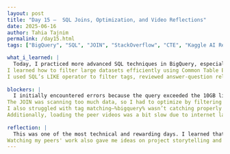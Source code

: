```yaml
---
layout: post
title: "Day 15 –  SQL Joins, Optimization, and Video Reflections"
date: 2025-06-16
author: Tahia Tajnim
permalink: /day15.html
tags: ["BigQuery", "SQL", "JOIN", "StackOverflow", "CTE", "Kaggle AI Research", "Peer Feedback"]  

what_i_learned: |
  Today, I practiced more advanced SQL techniques in BigQuery, especially using JOINs to combine data across multiple tables.
I learned how to filter large datasets efficiently using Common Table Expressions (CTEs) to avoid exceeding byte limits.
I used SQL’s LIKE operator to filter tags, reviewed answer-question relationships using parent_id, and wrote a query to join posts_answers and posts_questions for questions tagged with “bigquery”. I also improved my understanding of query structure and billing limits, which helped me troubleshoot internal server errors related to excessive data scanned. Additionally, I reviewed and commented on two other groups' video presentations. One team worked on using deep learning to detect driver drowsiness based on facial cues like eye closure and yawning. I was especially impressed by their use of ensemble CNN models and how they tackled GPU challenges to reduce training time. I asked them how they selected the models for their ensemble and if any outcomes surprised them during testing. Their technical depth and teamwork stood out clearly.
  
blockers: |  
  I initially encountered errors because the query exceeded the 10GB limit.
The JOIN was scanning too much data, so I had to optimize by filtering before joining.
I also struggled with tag matching—%bigquery% wasn’t catching properly formatted tags like <bigquery>, so it took a while to find the right wildcard pattern.
Additionally, loading the peer videos was a bit slow due to internet lag, but I was still able to give constructive feedback in time.
  
reflection: |
  This was one of the most technical and rewarding days. I learned that writing efficient queries is just as important as writing correct ones, especially when working with large-scale public datasets. Getting the JOIN to work after applying filters in the CTE was satisfying, and it taught me how real-world data analysis often requires iteration, debugging, and rethinking the approach. I feel more confident now working with relational datasets and optimizing my code for performance.
Watching my peers' work also gave me ideas on project storytelling and problem framing, and I’m excited to apply that to our own AI project. The drowsiness detection project especially inspired me because of its real-world application in driver safety. 
---
```

